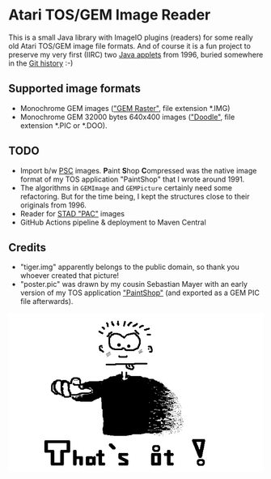 # Atari TOS/GEM Image Reader

This is a small Java library with ImageIO plugins (readers) for some really old Atari TOS/GEM image
file formats. And of course it is a fun project to preserve my very first (IIRC) two
[Java applets](https://snailshell.de/java.html) from 1996, buried somewhere in the
[Git history](https://github.com/thmuch/tosgem-image-reader/tree/1996-08) :-)


## Supported image formats

- Monochrome GEM images (["GEM Raster"](http://fileformats.archiveteam.org/wiki/GEM_Raster),
  file extension \*.IMG)
- Monochrome GEM 32000 bytes 640x400 images (["Doodle"](http://fileformats.archiveteam.org/wiki/Doodle_(Atari)),
  file extension \*.PIC or \*.DOO).

## TODO

- Import b/w [PSC](http://fileformats.archiveteam.org/wiki/PaintShop_(Atari_ST)) images.
  **P**aint **S**hop **C**ompressed was the native image format of my TOS application "PaintShop"
  that I wrote around 1991.
- The algorithms in `GEMImage` and `GEMPicture` certainly need some refactoring. But for the time being,
  I kept the structures close to their originals from 1996.
- Reader for [STAD "PAC"](http://fileformats.archiveteam.org/wiki/STAD_PAC) images
- GitHub Actions pipeline & deployment to Maven Central

## Credits

- "tiger.img" apparently belongs to the public domain, so thank you whoever created that picture!
- "poster.pic" was drawn by my cousin Sebastian Mayer with an early version of my TOS application
  ["PaintShop"](https://www.atariuptodate.de/en/675/paintshop-plus) (and exported as a GEM PIC file
  afterwards).

!["That's it"](src/test/resources/images/expected/poster.png)
